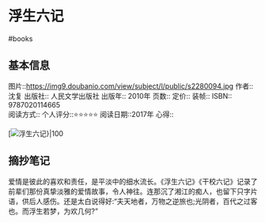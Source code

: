 ---
---

# 浮生六记
#books 
## 基本信息

图片::https://img9.doubanio.com/view/subject/l/public/s2280094.jpg
作者:: 沈复
出版社:: 人民文学出版社
出版年:: 2010年
页数:: 
定价:: 
装帧:: 
ISBN:: 9787020114665  
阅读方式::
个人评分::⭐⭐⭐⭐⭐
阅读日期::2017年
心得::

 [![浮生六记}|100](https://img9.doubanio.com/view/subject/l/public/s2280094.jpg )

## 摘抄笔记

爱情是彼此的喜欢和责任，是平淡中的细水流长。《浮生六记》《干校六记》记录了前辈们那份真挚淡雅的爱情故事，令人神往。连那沉了湘江的痴人，也留下只字片语，供后人感伤。还是太白说得好:“夫天地者，万物之逆旅也;光阴者，百代之过客也。而浮生若梦，为欢几何?”